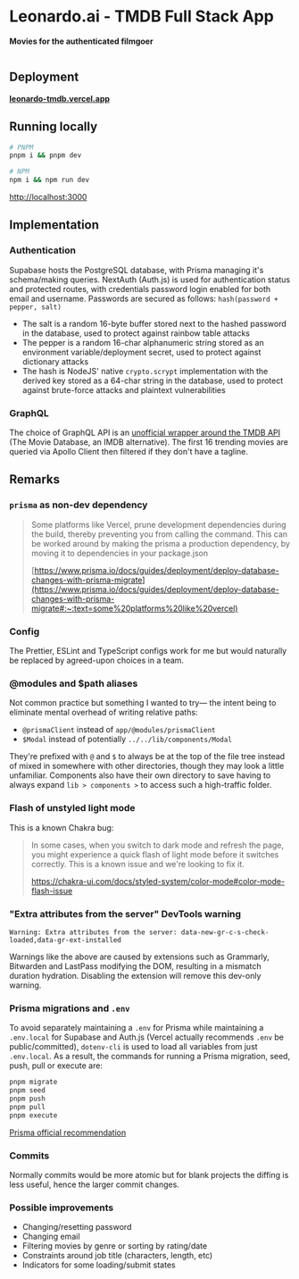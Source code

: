 # Leonardo.ai - TMDB Full Stack App

**Movies for the authenticated filmgoer**

![]()

## Deployment

**[leonardo-tmdb.vercel.app](https://leonardo-tmdb.vercel.app)**

## Running locally

```bash
# PNPM
pnpm i && pnpm dev
```

```bash
# NPM
npm i && npm run dev
```

[http://localhost:3000](http://localhost:3000)

## Implementation

### Authentication
Supabase hosts the PostgreSQL database, with Prisma managing it's schema/making queries. NextAuth (Auth.js) is used for authentication status and protected routes, with credentials password login enabled for both email and username. Passwords are secured as follows: `hash(password + pepper, salt)`

- The salt is a random 16-byte buffer stored next to the hashed password in the database, used to protect against rainbow table attacks
- The pepper is a random 16-char alphanumeric string stored as an environment variable/deployment secret, used to protect against dictionary attacks
- The hash is NodeJS' native `crypto.scrypt` implementation with the derived key stored as a 64-char string in the database, used to protect against brute-force attacks and plaintext vulnerabilities

### GraphQL

The choice of GraphQL API is an [unofficial wrapper around the TMDB API](https://github.com/nerdsupremacist/tmdb) (The Movie Database, an IMDB alternative). The first 16 trending movies are queried via Apollo Client then filtered if they don't have a tagline.

## Remarks

### `prisma` as non-dev dependency
> Some platforms like Vercel, prune development dependencies during the build, thereby preventing you from calling the command. This can be worked around by making the prisma a production dependency, by moving it to dependencies in your package.json
>
>[https://www.prisma.io/docs/guides/deployment/deploy-database-changes-with-prisma-migrate](https://www.prisma.io/docs/guides/deployment/deploy-database-changes-with-prisma-migrate#:~:text=some%20platforms%20like%20vercel)

### Config
The Prettier, ESLint and TypeScript configs work for me but would naturally be replaced by agreed-upon choices in a team.


### @modules and $path aliases
Not common practice but something I wanted to try— the intent being to eliminate mental overhead of writing relative paths:

- `@prismaClient` instead of `app/@modules/prismaClient`
- `$Modal` instead of potentially `../../lib/components/Modal`

They're prefixed with `@` and `$` to always be at the top of the file tree instead of mixed in somewhere with other directories, though they may look a little unfamiliar. Components also have their own directory to save having to always expand `lib > components >` to access such a high-traffic folder.

### Flash of unstyled light mode
This is a known Chakra bug:

> In some cases, when you switch to dark mode and refresh the page, you might experience a quick flash of light mode before it switches correctly.
> This is a known issue and we're looking to fix it.
>
> https://chakra-ui.com/docs/styled-system/color-mode#color-mode-flash-issue

### "Extra attributes from the server" DevTools warning
```Warning: Extra attributes from the server: data-new-gr-c-s-check-loaded,data-gr-ext-installed```

Warnings like the above are caused by extensions such as Grammarly, Bitwarden and LastPass modifying the DOM, resulting in a mismatch duration hydration. Disabling the extension will remove this dev-only warning.

### Prisma migrations and `.env`
To avoid separately maintaining a `.env` for Prisma while maintaining a `.env.local` for Supabase and Auth.js (Vercel actually recommends `.env` be public/committed), `dotenv-cli` is used to load all variables from just `.env.local`. As a result, the commands for running a Prisma migration, seed, push, pull or execute are:

```bash
pnpm migrate
pnpm seed
pnpm push
pnpm pull
pnpm execute
```

[Prisma official recommendation](https://www.prisma.io/docs/guides/development-environment/environment-variables/using-multiple-env-files#running-migrations-on-different-environments)


### Commits
Normally commits would be more atomic but for blank projects the diffing is less useful, hence the larger commit changes.

### Possible improvements

- Changing/resetting password
- Changing email
- Filtering movies by genre or sorting by rating/date
- Constraints around job title (characters, length, etc)
- Indicators for some loading/submit states

